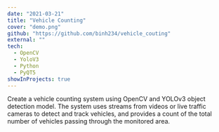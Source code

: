 ```yaml
---
date: "2021-03-21"
title: "Vehicle Counting"
cover: "demo.png"
github: "https://github.com/binh234/vehicle_couting"
external: ""
tech:
  - OpenCV
  - YoloV3
  - Python
  - PyQT5
showInProjects: true
---
```


Create a vehicle counting system using OpenCV and YOLOv3 object detection model. The system uses streams from videos or live traffic cameras to detect and track vehicles, and provides a count of the total number of vehicles passing through the monitored area.
